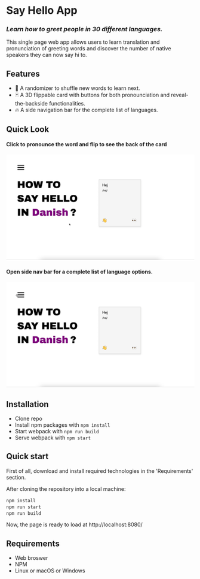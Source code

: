 # Say Hello App
### _Learn how to greet people in 30 different languages._


This single page web app allows users to learn translation and pronunciation of greeting words and discover the number of native speakers they can now say hi to.  

## Features

- 🔀 A randomizer to shuffle new words to learn next. 
- 🃏 A 3D flippable card with buttons for both pronounciation and reveal-the-backside functionalities.
- 🔥 A side navigation bar for the complete list of languages. 

## Quick Look
#### Click to pronounce the word and flip to see the back of the card
![til](https://github.com/pcfp/say-hello-app/blob/main/GIFs/Prounciation-And-Card-Flip.gif?raw=true)

#### Open side nav bar for a complete list of language options.
![til](https://github.com/pcfp/say-hello-app/blob/main/GIFs/Select-From-List.gif?raw=true)


## Installation
- Clone repo
- Install npm packages with `npm install`
- Start webpack with `npm run build`
- Serve webpack with `npm start`

## Quick start
First of all, download and install required technologies in the 'Requirements' section. 

After cloning the repository into a local machine: 
```bash
npm install
npm run start
npm run build
```

Now, the page is ready to load at http://localhost:8080/

## Requirements
- Web broswer
- NPM
- Linux or macOS or Windows
